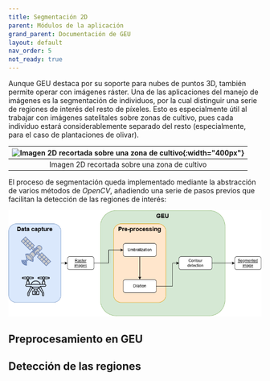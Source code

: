 ```yaml
---
title: Segmentación 2D
parent: Módulos de la aplicación
grand_parent: Documentación de GEU
layout: default
nav_order: 5
not_ready: true
---
```


Aunque GEU destaca por su soporte para nubes de puntos 3D, también permite operar con imágenes ráster. Una de las aplicaciones del manejo de imágenes es la segmentación de individuos, por la cual distinguir una serie de regiones de interés del resto de píxeles. Esto es especialmente útil al trabajar con imágenes satelitales sobre zonas de cultivo, pues cada individuo estará considerablemente separado del resto (especialmente, para el caso de plantaciones de olivar).

|![Imagen 2D recortada sobre una zona de cultivo](./EjemploRaster_J2RGB.png){:width="400px"}|
|:-:|
|Imagen 2D recortada sobre una zona de cultivo|

El proceso de segmentación queda implementado mediante la abstracción de varios métodos de *OpenCV*, añadiendo una serie de pasos previos que facilitan la detección de las regiones de interés:

![Esquema del flujo de la información para la segmentación 2D](EsquemaGEU_Segmentacion2D.png)

## Preprocesamiento en GEU


## Detección de las regiones

